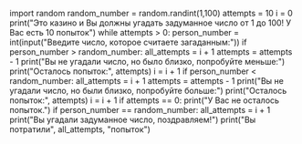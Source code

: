 import random
random_number = random.randint(1,100)
attempts = 10
i = 0
print("Это казино и Вы должны угадать задуманное число от 1 до 100! У Вас есть 10 попыток")
while attempts > 0:
    person_number = int(input("Введите число, которое считаете загаданным:"))
    if person_number > random_number:
        all_attempts = i + 1
        attempts = attempts - 1
        print("Вы не угадали число, но было близко, попробуйте меньше:")
        print("Осталось попыток:", attempts)
        i = i + 1
    if person_number < random_number:
        all_attempts = i + 1
        attempts = attempts - 1
        print("Вы не угадали число, но были близко, попробуйте больше:")
        print("Осталось попыток:", attempts)
        i = i + 1
    if attempts == 0:
        print("У Вас не осталось попыток.")
    if person_number == random_number:
        all_attempts = i + 1
        print("Вы угадали задуманное число, поздравляем!")
        print("Вы потратили", all_attempts, "попыток")
